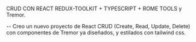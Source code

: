 CRUD CON REACT REDUX-TOOLKIT + TYPESCRIPT + ROME TOOLS y Tremor. 

-- Creo un nuevo proyecto de React CRUD (Create, Read, Update, Delete) con componentes
de Tremor ya diseñados, y estilados con tailwind css.
